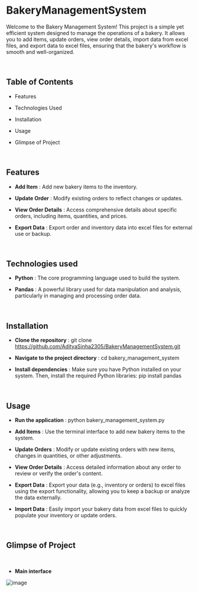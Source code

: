 # BakeryManagementSystem

Welcome to the Bakery Management System! This project is a simple yet efficient system designed to manage the operations of a bakery. It allows you to add items, update orders, view order details, import data from excel files, and export data to excel files, ensuring that the bakery's workflow is smooth and well-organized.


<br>

## Table of Contents

- Features
  
- Technologies Used
  
- Installation
  
- Usage

- Glimpse of Project

<br>


## Features

- **Add Item** : Add new bakery items to the inventory.
  
- **Update Order** :  Modify existing orders to reflect changes or updates.
  
- **View Order Details** : Access comprehensive details about specific orders, including items, quantities, and prices.

- **Export Data** : Export order and inventory data into excel files for external use or backup. 

<br>

## Technologies used

- **Python** : The core programming language used to build the system.
  
- **Pandas** : A powerful library used for data manipulation and analysis, particularly in managing and processing order data.

<br>

## Installation

- **Clone the repository** : git clone https://github.com/AdityaSinha2305/BakeryManagementSystem.git
  
- **Navigate to the project directory** : cd bakery_management_system
  
- **Install dependencies** : Make sure you have Python installed on your system. Then, install the required Python libraries: pip install pandas


<br>

## Usage

- **Run the application** : python bakery_management_system.py
  
- **Add Items** : Use the terminal interface to add new bakery items to the system.
  
- **Update Orders** : Modify or update existing orders with new items, changes in quantities, or other adjustments.
  
- **View Order Details** : Access detailed information about any order to review or verify the order's content.
  
- **Export Data** : Export your data (e.g., inventory or orders) to excel files using the export functionality, allowing you to keep a backup or analyze the data externally.

- **Import Data** : Easily import your bakery data from excel files to quickly populate your inventory or update orders.


<br>

## Glimpse of Project

<br>

- **Main interface**

![image](https://github.com/user-attachments/assets/732e2260-c80b-48c3-8c2b-88966ac08321)






